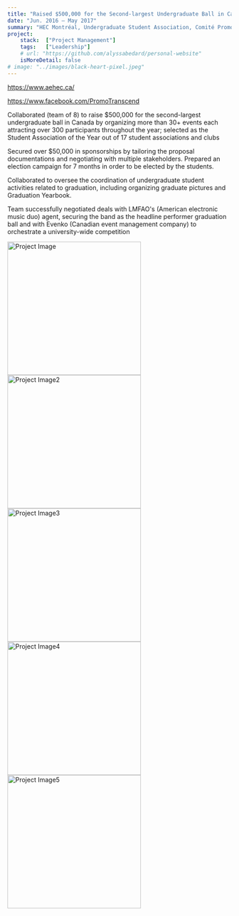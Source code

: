 ```yaml
---
title: "Raised $500,000 for the Second-largest Undergraduate Ball in Canada"
date: "Jun. 2016 – May 2017"
summary: "HEC Montréal, Undergraduate Student Association, Comité Promo Transcend (2017)"
project:
    stack:  ["Project Management"]
    tags:   ["Leadership"]
    # url: "https://github.com/alyssabedard/personal-website"
    isMoreDetail: false
# image: "../images/black-heart-pixel.jpeg"
---
```

<a href="https://www.aehec.ca/" target="_blank"> https://www.aehec.ca/ </a><br>   

<a href="https://www.facebook.com/PromoTranscend" target="_blank"> https://www.facebook.com/PromoTranscend </a>

<p>
Collaborated (team of 8) to raise $500,000 for the second-largest undergraduate ball in Canada by organizing more than 30+ events each attracting over 300 participants throughout the year; selected as the Student Association of the Year out of 17 student associations and clubs
</p>
<p>
Secured over $50,000 in sponsorships by tailoring the proposal documentations and negotiating with multiple stakeholders.
Prepared an election campaign for 7 months in order to be elected by the students.
</p>

<p>Collaborated to oversee the coordination of undergraduate student activities related to graduation, including organizing graduate pictures and Graduation Yearbook.</p>
<p>
Team successfully negotiated deals with LMFAO's (American electronic music duo) agent, securing the band as the headline performer graduation ball and with Evenko (Canadian event management company) to orchestrate a university-wide competition
</p>



<img src="https://www.images.alyssabedard.com/promotranscend2.JPG" alt="Project Image" style="width:300px">

<img src="https://www.images.alyssabedard.com/promotranscend3.JPG" alt="Project Image2" style="width:300px">

<img src="https://www.images.alyssabedard.com/promotranscend4.JPG" alt="Project Image3" style="width:300px">

<img src="https://www.images.alyssabedard.com/promotranscend5.JPG" alt="Project Image4" style="width:300px">

<img src="https://www.images.alyssabedard.com/promotranscend1.JPG" alt="Project Image5" style="width:300px">